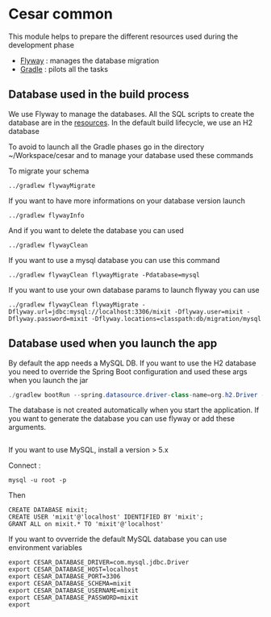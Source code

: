 # Cesar common

This module helps to prepare the different resources used during the development phase

* [Flyway](http://flywaydb.org/) : manages the database migration
* [Gradle](https://gradle.org/) : pilots all the tasks

## Database used in the build process

We use Flyway to manage the databases. All the SQL scripts to create the database are in the [resources](src/main/resources/db/migration). In the default build lifecycle, we use an H2 database 

To avoid to launch all the Gradle phases go in the directory ~/Workspace/cesar and to manage your database used these commands


To migrate your schema 

```
../gradlew flywayMigrate
```

If you want to have more informations on your database version launch

```
../gradlew flywayInfo
```

And if you want to delete the database you can used

```
../gradlew flywayClean
```

If you want to use a mysql database you can use this command

```
../gradlew flywayClean flywayMigrate -Pdatabase=mysql
```

If you want to use your own database params to launch flyway you can use
```
../gradlew flywayClean flywayMigrate -Dflyway.url=jdbc:mysql://localhost:3306/mixit -Dflyway.user=mixit -Dflyway.password=mixit -Dflyway.locations=classpath:db/migration/mysql
```

## Database used when you launch the app

By default the app needs a MySQL DB. If you want to use the H2 database you need to override the Spring Boot configuration and used these args when you launch the jar
```java
./gradlew bootRun --spring.datasource.driver-class-name=org.h2.Driver --spring.datasource.url=jdbc:h2:file:cesar --spring.datasource.username=sa --spring.datasource.password=
```

The database is not created automatically when you start the application. If you want to generate the database you can use flyway or add these arguments. 
```                                                                                                                ./gradlew bootRun --spring.datasource.driver-class-name=org.h2.Driver --spring.datasource.url=jdbc:h2:file:cesar --spring.datasource.username=sa --spring.datasource.password= --spring.jpa.hibernate.ddl-auto=create --spring.jpa.hibernate.naming_strategy: org.hibernate.cfg.EJB3NamingStrategy
```

If you want to use MySQL, install a version > 5.x


Connect : 
```
mysql -u root -p
```
Then
```
CREATE DATABASE mixit;
CREATE USER 'mixit'@'localhost' IDENTIFIED BY 'mixit';
GRANT ALL on mixit.* TO 'mixit'@'localhost'
```

If you want to ovverride the default MySQL database you can use environment variables
```
export CESAR_DATABASE_DRIVER=com.mysql.jdbc.Driver
export CESAR_DATABASE_HOST=localhost
export CESAR_DATABASE_PORT=3306
export CESAR_DATABASE_SCHEMA=mixit
export CESAR_DATABASE_USERNAME=mixit
export CESAR_DATABASE_PASSWORD=mixit
export
```
